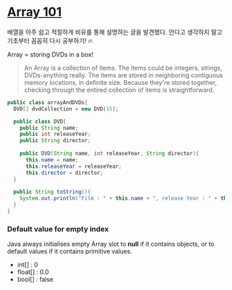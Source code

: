 # [Array 101](https://leetcode.com/explore/featured/card/fun-with-arrays/521/introduction/)

배열을 아주 쉽고 적절하게 비유를 통해 설명하는 글을 발견했다. 안다고 생각하지 말고 기초부터 꼼꼼히 다시 공부하기! :fire: 

Array = storing DVDs in a box!  

> An Array is a collection of items. The items could be integers, strings, DVDs-anything really. The items are stored in neighboring contiguous memory locations, in definite size. Because they're stored together, checking through the entired collection of items is straightforward.

>

```java
public class arrayAndDVDs{
  DVD[] dvdCollection = new DVD[15];

  public class DVD{
    public String name;
    public int releaseYear;
    public String director;
    
    public DVD(String name, int releaseYear, String director){
      this.name = name;
      this.releaseYear = releaseYear;
      this.director = director;
  }
  
  public String toString(){
    System.out.println("Film : " + this.name + ", release Year : " + this.releaseYear + ", Director : " + this.director);
  }
}
```


### Default value for empty index
Java always initialises empty Array slot to **null** if it contains objects, or to default values if it contains primitive values.
  * int[] : 0
  * float[] : 0.0
  * bool[] : false




